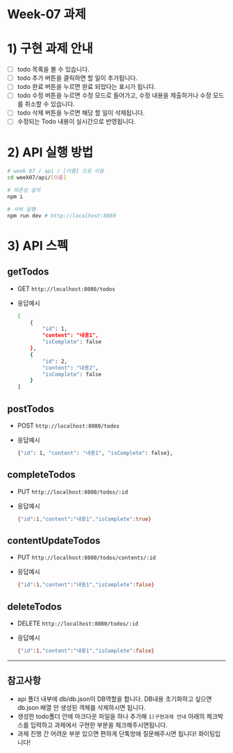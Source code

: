 # Week-07 과제

# 1) 구현 과제 안내

- [ ]  todo 목록을 볼 수 있습니다.
- [ ]  todo 추가 버튼을 클릭하면 할 일이 추가됩니다.
- [ ]  todo 완료 버튼을 누르면 완료 되었다는 표시가 됩니다.
- [ ]  todo 수정 버튼을 누르면 수정 모드로 들어가고, 수정 내용을 제출하거나 수정 모드를 취소할 수 있습니다.
- [ ]  todo 삭제 버튼을 누르면 해당 할 일이 삭제됩니다.
- [ ]  수정되는 Todo 내용이 실시간으로 반영됩니다.

# 2) API 실행 방법

```bash
# week 07 / api / [이름] 으로 이동
cd week07/api/[이름]

# 의존성 설치
npm i

# 서버 실행
npm run dev # http://localhost:8080
```

# 3) API 스펙

## getTodos

- GET `http://localhost:8080/todos`
- 응답예시
    
    ```bash
    [
        {
            "id": 1,
            "content": "내용1",
            "isComplete": false
        },
        {
            "id": 2,
            "content": "내용2",
            "isComplete": false
        }
    ]
    ```
    

## postTodos

- POST `http://localhost:8080/todos`
- 응답예시
    
    ```bash
    {"id": 1, "content": "내용1", "isComplete": false},
    
    ```
    

## completeTodos

- PUT `http://localhost:8080/todos/:id`
- 응답예시
    
    ```bash
    {"id":1,"content":"내용1","isComplete":true}
    ```
    

## contentUpdateTodos

- PUT `http://localhost:8080/todos/contents/:id`
- 응답예시
    
    ```bash
    {"id":1,"content":"내용1","isComplete":false}
    ```
    

## deleteTodos

- DELETE `http://localhost:8080/todos/:id`
- 응답예시
    
    ```bash
    {"id":1,"content":"내용1","isComplete":false}
    ```
    

---

## 참고사항

- api 폴더 내부에 db/db.json이 DB역할을 합니다. DB내용 초기화하고 싶으면 db.json 배열 안 생성된 객체를 삭제하시면 됩니다.
- 생성한 todo폴더 안에 마크다운 파일을 하나 추가해 `1)구현과제 안내` 아래의 체크박스를 입력하고 과제에서 구현한 부분을 체크해주시면됩니다.
- 과제 진행 간 어려운 부분 있으면 편하게 단톡방에 질문해주시면 됩니다! 화이팅입니다!